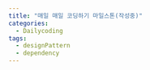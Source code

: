 ```yaml
---
title: "매일 매일 코딩하기 마일스톤(작성중)"
categories:
  - Dailycoding
tags:
  - designPattern
  - dependency
---
```

